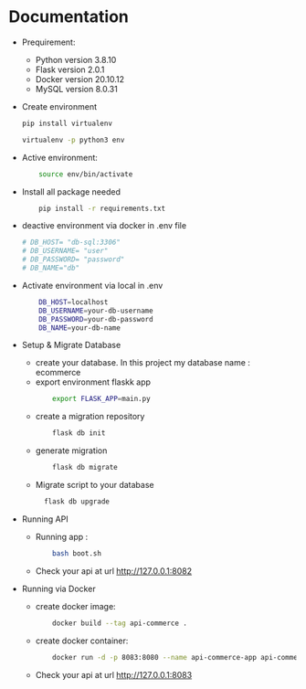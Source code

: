 # Documentation
* Prequirement:
    - Python version 3.8.10
    - Flask version 2.0.1
    - Docker version 20.10.12
    - MySQL version 8.0.31

* Create environment
    ```bash
    pip install virtualenv
    ```
    ```bash
    virtualenv -p python3 env
    ```
* Active environment:
    ```bash
        source env/bin/activate
    ```

* Install all package needed
    ```bash
        pip install -r requirements.txt
    ```

* deactive environment via docker in .env file 
    ```bash
    # DB_HOST= "db-sql:3306"
    # DB_USERNAME= "user"
    # DB_PASSWORD= "password"
    # DB_NAME="db"
    ```

* Activate environment via local in .env 
    ```bash
        DB_HOST=localhost
        DB_USERNAME=your-db-username
        DB_PASSWORD=your-db-password
        DB_NAME=your-db-name
    ```

* Setup & Migrate Database 
  - create your database. In this project my database name : ecommerce 
  - export environment flaskk app 
    ```bash
        export FLASK_APP=main.py
    ```
  - create a migration repository
    ```bash
        flask db init
    ```
  - generate migration
    ```bash
        flask db migrate
    ```
  - Migrate script to your database
      ```bash
        flask db upgrade
    ```
* Running API
    -   Running app :
        ```bash
            bash boot.sh
        ```
    - Check your api at url http://127.0.0.1:8082

* Running via Docker
    - create docker image:
        ```bash
            docker build --tag api-commerce .
        ```

    - create docker container:
        ```bash
            docker run -d -p 8083:8080 --name api-commerce-app api-commerce
        ```

    - Check your api at url http://127.0.0.1:8083